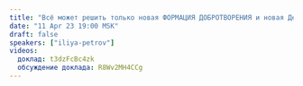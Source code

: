 ```yaml
---
title: "Всё может решить только новая ФОРМАЦИЯ ДОБРОТВОРЕНИЯ и новая Державная Гармоничная экономика"
date: "11 Apr 23 19:00 MSK"
draft: false
speakers: ["iliya-petrov"]
videos:
  доклад: t3dzFcBc4zk
  обсуждение доклада: R8Wv2MH4CCg
---
```


